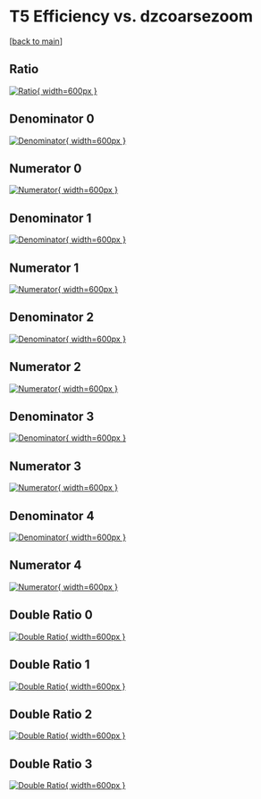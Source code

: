 # T5 Efficiency vs. dzcoarsezoom

[[back to main](./)]



## Ratio

[![Ratio](../mtv/var/T5_loweta_0_-1_eff_dzcoarsezoom.png){ width=600px }](../mtv/var/T5_loweta_0_-1_eff_dzcoarsezoom.pdf)

## Denominator 0

[![Denominator](../mtv/den/T5_loweta_0_-1_eff_dzcoarsezoom_den0.png){ width=600px }](../mtv/den/T5_loweta_0_-1_eff_dzcoarsezoom_den0.pdf)

## Numerator 0

[![Numerator](../mtv/num/T5_loweta_0_-1_eff_dzcoarsezoom_num0.png){ width=600px }](../mtv/num/T5_loweta_0_-1_eff_dzcoarsezoom_num0.pdf)

## Denominator 1

[![Denominator](../mtv/den/T5_loweta_0_-1_eff_dzcoarsezoom_den1.png){ width=600px }](../mtv/den/T5_loweta_0_-1_eff_dzcoarsezoom_den1.pdf)

## Numerator 1

[![Numerator](../mtv/num/T5_loweta_0_-1_eff_dzcoarsezoom_num1.png){ width=600px }](../mtv/num/T5_loweta_0_-1_eff_dzcoarsezoom_num1.pdf)

## Denominator 2

[![Denominator](../mtv/den/T5_loweta_0_-1_eff_dzcoarsezoom_den2.png){ width=600px }](../mtv/den/T5_loweta_0_-1_eff_dzcoarsezoom_den2.pdf)

## Numerator 2

[![Numerator](../mtv/num/T5_loweta_0_-1_eff_dzcoarsezoom_num2.png){ width=600px }](../mtv/num/T5_loweta_0_-1_eff_dzcoarsezoom_num2.pdf)

## Denominator 3

[![Denominator](../mtv/den/T5_loweta_0_-1_eff_dzcoarsezoom_den3.png){ width=600px }](../mtv/den/T5_loweta_0_-1_eff_dzcoarsezoom_den3.pdf)

## Numerator 3

[![Numerator](../mtv/num/T5_loweta_0_-1_eff_dzcoarsezoom_num3.png){ width=600px }](../mtv/num/T5_loweta_0_-1_eff_dzcoarsezoom_num3.pdf)

## Denominator 4

[![Denominator](../mtv/den/T5_loweta_0_-1_eff_dzcoarsezoom_den4.png){ width=600px }](../mtv/den/T5_loweta_0_-1_eff_dzcoarsezoom_den4.pdf)

## Numerator 4

[![Numerator](../mtv/num/T5_loweta_0_-1_eff_dzcoarsezoom_num4.png){ width=600px }](../mtv/num/T5_loweta_0_-1_eff_dzcoarsezoom_num4.pdf)

## Double Ratio 0

[![Double Ratio](../mtv/ratio/T5_loweta_0_-1_eff_dzcoarsezoom_ratio0.png){ width=600px }](../mtv/ratio/T5_loweta_0_-1_eff_dzcoarsezoom_ratio0.pdf)

## Double Ratio 1

[![Double Ratio](../mtv/ratio/T5_loweta_0_-1_eff_dzcoarsezoom_ratio1.png){ width=600px }](../mtv/ratio/T5_loweta_0_-1_eff_dzcoarsezoom_ratio1.pdf)

## Double Ratio 2

[![Double Ratio](../mtv/ratio/T5_loweta_0_-1_eff_dzcoarsezoom_ratio2.png){ width=600px }](../mtv/ratio/T5_loweta_0_-1_eff_dzcoarsezoom_ratio2.pdf)

## Double Ratio 3

[![Double Ratio](../mtv/ratio/T5_loweta_0_-1_eff_dzcoarsezoom_ratio3.png){ width=600px }](../mtv/ratio/T5_loweta_0_-1_eff_dzcoarsezoom_ratio3.pdf)

